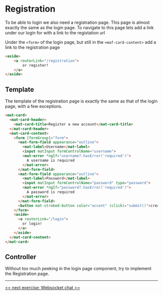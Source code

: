# Registration 

To be able to login we also need a registration page. This page is almost exactly the same as the login page. 
To navigate to this page lets add a link under our login for with a link to the registation url

Under the `<form>` of the login page, but still in the `<maf-card-content>` add a link to the registration page

```html
<aside>
    <a routerLink="/registration">
        or register!
    </a>
</aside>
```

## Template

The template of the registration page is exactly the same as that of the login page, with a few exceptions. 

```html
<mat-card>
  <mat-card-header>
    <mat-card-title>Register a new account</mat-card-title>
  </mat-card-header>
  <mat-card-content>
    <form [formGroup]="form">
      <mat-form-field appearance="outline">
        <mat-label>Username</mat-label>
        <input matInput formControlName="username">
        <mat-error *ngIf="username?.hasError('required')">
          A username is required
        </mat-error>
      </mat-form-field>
      <mat-form-field appearance="outline">
        <mat-label>Password</mat-label>
        <input matInput formControlName="password" type="password">
        <mat-error *ngIf="password?.hasError('required')">
          A password is required
        </mat-error>
      </mat-form-field>
      <button mat-stroked-button color="accent" (click)="submit()">create</button>
    </form>
    <aside>
      <a routerLink="/login">
        or login!
      </a>
    </aside>
  </mat-card-content>
</mat-card>
```

## Controller

Without too much peeking in the login page component, try to implement the Registration page. 

-----

[<< next exercise: Websocket chat >>](./06-rxjs.md)
